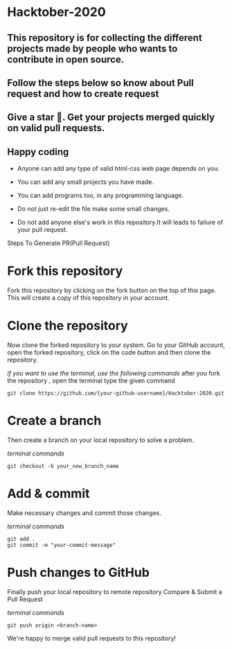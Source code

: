 # Hacktober-2020

## This repository is for collecting the different projects made by people who wants to contribute in open source.

## Follow the steps below so know about Pull request and how to create request

## Give a star 🌟. Get your projects merged quickly on valid pull requests.
## Happy coding

- Anyone can add any type of valid html-css web page depends on you.

- You can add any small projects you have made.

- You can add programs too, in any programming language.

- Do not just re-edit the file make some small changes.

- Do not add anyone else's work in this repository.It will leads to failure of your pull request.





Steps To Generate PR(Pull Request)

# Fork this repository

Fork this repository by clicking on the fork button on the top of this page. This will create a copy of this repository in your account.

# Clone the repository

Now clone the forked repository to your system. Go to your GitHub account, open the forked repository, click on the code button and then clone the repository.

*if you want to use the terminal, use the following commands*
after you fork the repository , open the terminal type the given command
```
git clone https://github.com/{your-github-username}/Hacktober-2020.git

```

# Create a branch

Then create a branch on your local repository to solve a problem.

*terminal commands*
```
git checkout -b your_new_branch_name

```

# Add & commit

Make necessary changes and commit those changes.

*terminal commands*
```
git add .
git commit -m "your-commit-message"

```

# Push changes to GitHub

Finally push your local repository to remote repository
Compare & Submit a Pull Request

*terminal commands*
```
git push origin <branch-name>

```

We're happy to merge valid pull requests to this repository!

